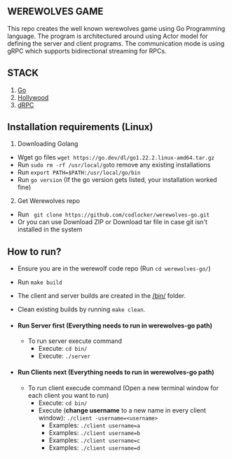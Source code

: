 ## WEREWOLVES GAME 

This repo creates the well known werewolves game using Go Programming language. The program is architectured around using Actor model for defining the server and client programs. The communication mode is using gRPC which supports bidirectional streaming for RPCs.

## STACK

1. [Go](https://go.dev/)
2. [Hollywood](https://github.com/anthdm/hollywood)
3. [dRPC](https://github.com/storj/drpc)

## Installation requirements (Linux)

1. Downloading Golang
  - Wget go files ```wget https://go.dev/dl/go1.22.2.linux-amd64.tar.gz```
  - Run ```sudo rm -rf /usr/local/go```to remove any existing installations
  - Run ```export PATH=$PATH:/usr/local/go/bin```
  - Run ```go version``` (If the go version gets listed, your installation worked fine)

2. Get Werewolves repo
  - Run ``` git clone https://github.com/codlocker/werewolves-go.git```
  - Or you can use Download ZIP or Download tar file in case git isn't installed in the system

## How to run?
- Ensure you are in the werewolf code repo (Run ```cd werewolves-go/```)
- Run ```make build```
- The client and server builds are created in the [/bin/](./bin/) folder.
- Clean existing builds by running ```make clean```.

- #### Run Server first (Everything needs to run in werewolves-go path)
  - To run server execute command
    - Execute: ```cd bin/```
    - Execute: ```./server```
- #### Run Clients next (Everything needs to run in werewolves-go path)
  - To run client execude command (Open a new terminal window for each client you want to run)
    - Execute: ```cd bin/```
    - Execute (**change username** to a new name in every client window): ```./client -username=<username>```
      - Examples: ```./client username=a```
      - Examples: ```./client username=b```
      - Examples: ```./client username=c```
      - Examples: ```./client username=d```